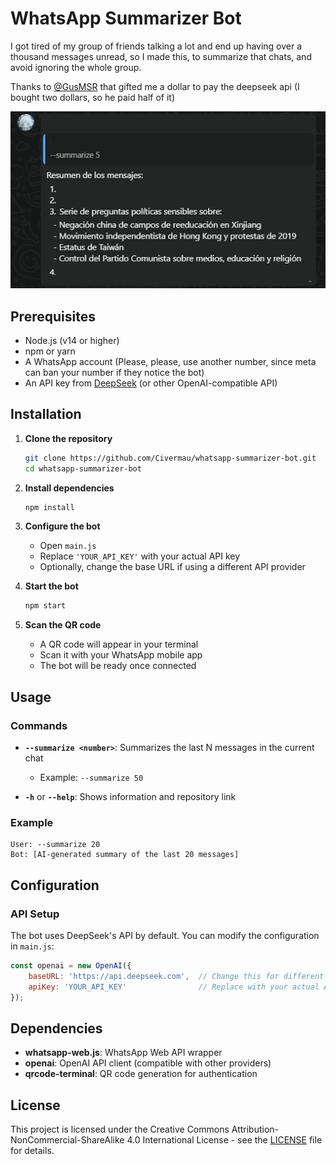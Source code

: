 # WhatsApp Summarizer Bot

I got tired of my group of friends talking a lot and end up having over a thousand messages unread, so I made this, to summarize that chats, and avoid ignoring the whole group.

Thanks to [@GusMSR](https://github.com/GusMSR) that gifted me a dollar to pay the deepseek api (I bought two dollars, so he paid half of it)
<div align="center">
  <img src="Cover.png">
</div>

## Prerequisites

- Node.js (v14 or higher)
- npm or yarn
- A WhatsApp account (Please, please, use another number, since meta can ban your number if they notice the bot)
- An API key from [DeepSeek](https://platform.deepseek.com/) (or other OpenAI-compatible API)

## Installation

1. **Clone the repository**
   ```bash
   git clone https://github.com/Civermau/whatsapp-summarizer-bot.git
   cd whatsapp-summarizer-bot
   ```

2. **Install dependencies**
   ```bash
   npm install
   ```

3. **Configure the bot**
   - Open `main.js`
   - Replace `'YOUR_API_KEY'` with your actual API key
   - Optionally, change the base URL if using a different API provider

4. **Start the bot**
   ```bash
   npm start
   ```

5. **Scan the QR code**
   - A QR code will appear in your terminal
   - Scan it with your WhatsApp mobile app
   - The bot will be ready once connected

## Usage

### Commands

- **`--summarize <number>`**: Summarizes the last N messages in the current chat
  - Example: `--summarize 50`

- **`-h`** or **`--help`**: Shows information and repository link

### Example

```
User: --summarize 20
Bot: [AI-generated summary of the last 20 messages]
```

## Configuration

### API Setup

The bot uses DeepSeek's API by default. You can modify the configuration in `main.js`:

```javascript
const openai = new OpenAI({
    baseURL: 'https://api.deepseek.com',  // Change this for different providers
    apiKey: 'YOUR_API_KEY'                // Replace with your actual API key
});
```

## Dependencies

- **whatsapp-web.js**: WhatsApp Web API wrapper
- **openai**: OpenAI API client (compatible with other providers)
- **qrcode-terminal**: QR code generation for authentication

## License

This project is licensed under the Creative Commons Attribution-NonCommercial-ShareAlike 4.0 International License - see the [LICENSE](LICENSE) file for details.
